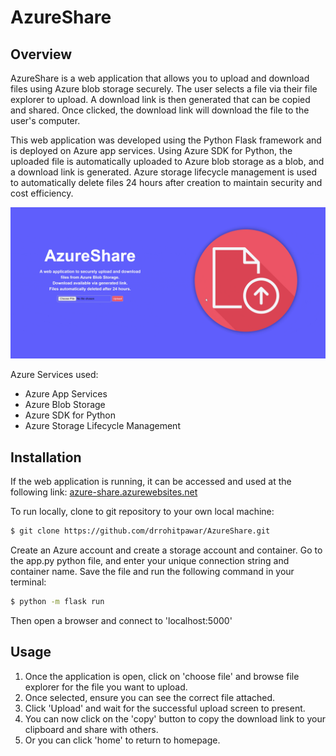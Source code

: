 # AzureShare

## Overview
AzureShare is a web application that allows you to upload and download files using Azure blob storage securely. The user selects a file via their file explorer to upload. A download link is then generated that can be copied and shared. Once clicked, the download link will download the file to the user's computer. 

This web application was developed using the Python Flask framework and is deployed on Azure app services. Using Azure SDK for Python, the uploaded file is automatically uploaded to Azure blob storage as a blob, and a download link is generated. Azure storage lifecycle management is used to automatically delete files 24 hours after creation to maintain security and cost efficiency.

![](https://github.com/drrohitpawar/AzureShare/blob/main/static/images/Demo.gif)

Azure Services used:
  - Azure App Services
  - Azure Blob Storage
  - Azure SDK for Python
  - Azure Storage Lifecycle Management

## Installation
If the web application is running, it can be accessed and used at the following link:
[azure-share.azurewebsites.net](azure-share.azurewebsites.net)

To run locally, clone to git repository to your own local machine:

```bash
$ git clone https://github.com/drrohitpawar/AzureShare.git
```

Create an Azure account and create a storage account and container. Go to the app.py python file, and enter your unique connection string and container name. Save the file and run the following command in your terminal:

```bash
$ python -m flask run
```

Then open a browser and connect to 'localhost:5000'

## Usage

1. Once the application is open, click on 'choose file' and browse file explorer for the file you want to upload.
2. Once selected, ensure you can see the correct file attached.
3. Click 'Upload' and wait for the successful upload screen to present.
4. You can now click on the 'copy' button to copy the download link to your clipboard and share with others.
5. Or you can click 'home' to return to homepage.
